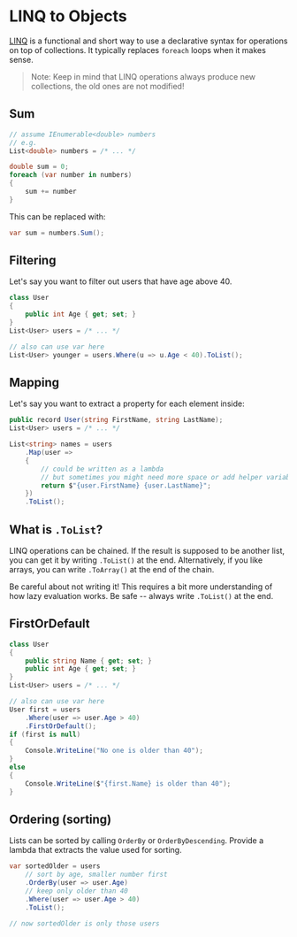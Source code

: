 # LINQ to Objects

[LINQ](https://learn.microsoft.com/en-us/dotnet/csharp/programming-guide/concepts/linq/linq-to-objects) is a functional and short way to use a declarative syntax for
operations on top of collections. It typically replaces `foreach` loops when it
makes sense.

> Note: Keep in mind that LINQ operations always produce new collections, the old
> ones are not modified!

## Sum

```csharp
// assume IEnumerable<double> numbers
// e.g.
List<double> numbers = /* ... */

double sum = 0;
foreach (var number in numbers)
{
    sum += number
}
```

This can be replaced with:

```csharp
var sum = numbers.Sum();
```

## Filtering

Let's say you want to filter out users that have age above 40.

```csharp
class User
{
    public int Age { get; set; }
}
List<User> users = /* ... */

// also can use var here
List<User> younger = users.Where(u => u.Age < 40).ToList();
```

## Mapping

Let's say you want to extract a property for each element inside:

```csharp
public record User(string FirstName, string LastName);
List<User> users = /* ... */

List<string> names = users
    .Map(user =>
    {
        // could be written as a lambda
        // but sometimes you might need more space or add helper variables
        return $"{user.FirstName} {user.LastName}";
    })
    .ToList();
```

## What is `.ToList`?

LINQ operations can be chained. If the result is supposed to be another list,
you can get it by writing `.ToList()` at the end. Alternatively, if you like
arrays, you can write `.ToArray()` at the end of the chain.

Be careful about not writing it! This requires a bit more understanding of how
lazy evaluation works. Be safe -- always write `.ToList()` at the end.

## FirstOrDefault

```csharp
class User
{
    public string Name { get; set; }
    public int Age { get; set; }
}
List<User> users = /* ... */

// also can use var here
User first = users
    .Where(user => user.Age > 40)
    .FirstOrDefault();
if (first is null)
{
    Console.WriteLine("No one is older than 40");
}
else
{
    Console.WriteLine($"{first.Name} is older than 40");
}
```

## Ordering (sorting)

Lists can be sorted by calling `OrderBy` or `OrderByDescending`. Provide a lambda
that extracts the value used for sorting.

```csharp
var sortedOlder = users
    // sort by age, smaller number first
    .OrderBy(user => user.Age)
    // keep only older than 40
    .Where(user => user.Age > 40)
    .ToList();

// now sortedOlder is only those users
```
